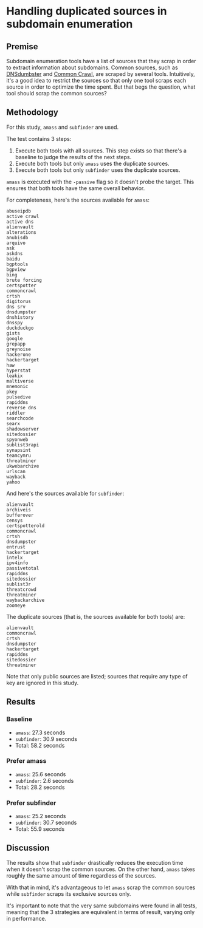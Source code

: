# Handling duplicated sources in subdomain enumeration

## Premise

Subdomain enumeration tools have a list of sources that they scrap in order to extract information about subdomains. Common sources, such as [DNSdumbster](https://dnsdumpster.com/) and [Common Crawl](https://commoncrawl.org/), are scraped by several tools. Intuitively, it's a good idea to restrict the sources so that only one tool scraps each source in order to optimize the time spent. But that begs the question, what tool should scrap the common sources?

## Methodology

For this study, `amass` and `subfinder` are used.

The test contains 3 steps:

1. Execute both tools with all sources. This step exists so that there's a baseline to judge the results of the next steps.
2. Execute both tools but only `amass` uses the duplicate sources.
2. Execute both tools but only `subfinder` uses the duplicate sources.

`amass` is executed with the `-passive` flag so it doesn't probe the target. This ensures that both tools have the same overall behavior.

For completeness, here's the sources available for `amass`:

```
abuseipdb
active crawl
active dns
alienvault
alterations
anubisdb
arquivo
ask
askdns
baidu
bgptools
bgpview
bing
brute forcing
certspotter
commoncrawl
crtsh
digitorus
dns srv
dnsdumpster
dnshistory
dnsspy
duckduckgo
gists
google
grepapp
greynoise
hackerone
hackertarget
haw
hyperstat
leakix
maltiverse
mnemonic
pkey
pulsedive
rapiddns
reverse dns
riddler
searchcode
searx
shadowserver
sitedossier
spyonweb
sublist3rapi
synapsint
teamcymru
threatminer
ukwebarchive
urlscan
wayback
yahoo
```

And here's the sources available for `subfinder`:

```
alienvault
archiveis
bufferover
censys
certspotterold
commoncrawl
crtsh
dnsdumpster
entrust
hackertarget
intelx
ipv4info
passivetotal
rapiddns
sitedossier
sublist3r
threatcrowd
threatminer
waybackarchive
zoomeye
```

The duplicate sources (that is, the sources available for both tools) are:

```
alienvault
commoncrawl
crtsh
dnsdumpster
hackertarget
rapiddns
sitedossier
threatminer
```

Note that only public sources are listed; sources that require any type of key are ignored in this study.

## Results

### Baseline

* `amass`: 27.3 seconds
* `subfinder`: 30.9 seconds
* Total: 58.2 seconds

### Prefer amass

* `amass`: 25.6 seconds
* `subfinder`: 2.6 seconds
* Total: 28.2 seconds

### Prefer subfinder

* `amass`: 25.2 seconds
* `subfinder`: 30.7 seconds
* Total: 55.9 seconds

## Discussion

The results show that `subfinder` drastically reduces the execution time when it doesn't scrap the common sources. On the other hand, `amass` takes roughly the same amount of time regardless of the sources.

With that in mind, it's advantageous to let `amass` scrap the common sources while `subfinder` scraps its exclusive sources only.

It's important to note that the very same subdomains were found in all tests, meaning that the 3 strategies are equivalent in terms of result, varying only in performance.
